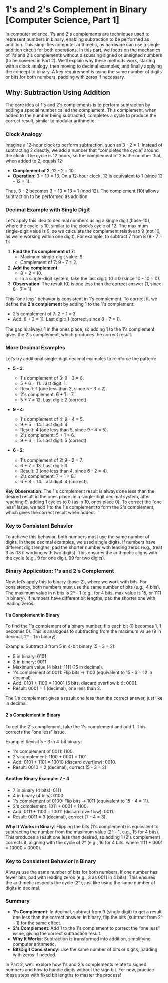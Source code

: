 # 1's and 2's Complement in Binary [Computer Science, Part 1]

In computer science, 1's and 2's complements are techniques used to represent numbers in binary, enabling subtraction to be performed as addition. This simplifies computer arithmetic, as hardware can use a single addition circuit for both operations. In this part, we focus on the mechanics of 1's and 2's complements without discussing signed or unsigned numbers (to be covered in Part 2). We’ll explain why these methods work, starting with a clock analogy, then moving to decimal examples, and finally applying the concept to binary. A key requirement is using the same number of digits or bits for both numbers, padding with zeros if necessary.

## Why: Subtraction Using Addition

The core idea of 1's and 2's complements is to perform subtraction by adding a special number called the complement. This complement, when added to the number being subtracted, completes a cycle to produce the correct result, similar to modular arithmetic.

### Clock Analogy
Imagine a 12-hour clock to perform subtraction, such as 3 - 2 = 1. Instead of subtracting 2 directly, we add a number that “completes the cycle” around the clock. The cycle is 12 hours, so the complement of 2 is the number that, when added to 2, equals 12:

- **Complement of 2**: 12 - 2 = 10.
- **Operation**: 3 + 10 = 13. On a 12-hour clock, 13 is equivalent to 1 (since 13 - 12 = 1).

Thus, 3 - 2 becomes 3 + 10 = 13 ≡ 1 (mod 12). The complement (10) allows subtraction to be performed as addition.

### Decimal Example with Single Digit
Let’s apply this idea to decimal numbers using a single digit (base-10), where the cycle is 10, similar to the clock’s cycle of 12. The maximum single-digit value is 9, so we calculate the complement relative to 9 (not 10, as we’re working within one digit). For example, to subtract 7 from 8 (8 - 7 = 1):

1. **Find the 1's complement of 7**:
   - Maximum single-digit value: 9.
   - Complement of 7: 9 - 7 = 2.
2. **Add the complement**:
   - 8 + 2 = 10.
   - In a single-digit system, take the last digit: 10 ≡ 0 (since 10 - 10 = 0).
3. **Observation**: The result (0) is one less than the correct answer (1, since 8 - 7 = 1).

This “one less” behavior is consistent in 1's complement. To correct it, we define the **2's complement** by adding 1 to the 1's complement:
- 2's complement of 7: 2 + 1 = 3.
- Add: 8 + 3 = 11. Last digit: 1 (correct, since 8 - 7 = 1).

The gap is always 1 in the ones place, so adding 1 to the 1's complement gives the 2's complement, which produces the correct result.

### More Decimal Examples
Let’s try additional single-digit decimal examples to reinforce the pattern:

- **5 - 3**:
  - 1's complement of 3: 9 - 3 = 6.
  - 5 + 6 = 11. Last digit: 1.
  - Result: 1 (one less than 2, since 5 - 3 = 2).
  - 2's complement: 6 + 1 = 7.
  - 5 + 7 = 12. Last digit: 2 (correct).

- **9 - 4**:
  - 1's complement of 4: 9 - 4 = 5.
  - 9 + 5 = 14. Last digit: 4.
  - Result: 4 (one less than 5, since 9 - 4 = 5).
  - 2's complement: 5 + 1 = 6.
  - 9 + 6 = 15. Last digit: 5 (correct).

- **6 - 2**:
  - 1's complement of 2: 9 - 2 = 7.
  - 6 + 7 = 13. Last digit: 3.
  - Result: 3 (one less than 4, since 6 - 2 = 4).
  - 2's complement: 7 + 1 = 8.
  - 6 + 8 = 14. Last digit: 4 (correct).

**Key Observation**: The 1's complement result is always one less than the desired result in the ones place. In a single-digit decimal system, after reaching 9, adding 1 cycles to 0 (as in 10, ones place 0). To correct the “one less” issue, we add 1 to the 1's complement to form the 2's complement, which gives the correct result when added.

### Key to Consistent Behavior
To achieve this behavior, both numbers must use the same number of digits. In these decimal examples, we used single digits. If numbers have different digit lengths, pad the shorter number with leading zeros (e.g., treat 3 as 03 if working with two digits). This ensures the arithmetic aligns with the cycle (e.g., 9 for one digit, 99 for two digits).

### Binary Application: 1's and 2's Complement
Now, let’s apply this to binary (base-2), where we work with bits. For consistency, both numbers must use the same number of bits (e.g., 4 bits). The maximum value in n bits is 2ⁿ - 1 (e.g., for 4 bits, max value is 15, or 1111 in binary). If numbers have different bit lengths, pad the shorter one with leading zeros.

#### 1's Complement in Binary
To find the 1's complement of a binary number, flip each bit (0 becomes 1, 1 becomes 0). This is analogous to subtracting from the maximum value (9 in decimal, 2ⁿ - 1 in binary).

Example: Subtract 3 from 5 in 4-bit binary (5 - 3 = 2):
- 5 in binary: 0101
- 3 in binary: 0011
- Maximum value (4 bits): 1111 (15 in decimal).
- 1's complement of 0011: Flip bits → 1100 (equivalent to 15 - 3 = 12 in decimal).
- Add: 0101 + 1100 = 10001 (5 bits, discard overflow bit): 0001.
- Result: 0001 = 1 (decimal), one less than 2.

The 1's complement gives a result one less than the correct answer, just like in decimal.

#### 2's Complement in Binary
To get the 2's complement, take the 1's complement and add 1. This corrects the “one less” issue.

Example: Revisit 5 - 3 in 4-bit binary:
- 1's complement of 0011: 1100.
- 2's complement: 1100 + 0001 = 1101.
- Add: 0101 + 1101 = 10010 (discard overflow): 0010.
- Result: 0010 = 2 (decimal), correct (5 - 3 = 2).

#### Another Binary Example: 7 - 4
- 7 in binary (4 bits): 0111
- 4 in binary (4 bits): 0100
- 1's complement of 0100: Flip bits → 1011 (equivalent to 15 - 4 = 11).
- 2's complement: 1011 + 0001 = 1100.
- Add: 0111 + 1100 = 10011 (discard overflow): 0011.
- Result: 0011 = 3 (decimal), correct (7 - 4 = 3).

**Why It Works in Binary**: Flipping the bits (1's complement) is equivalent to subtracting the number from the maximum value (2ⁿ - 1, e.g., 15 for 4 bits). This produces a result one less than desired, so adding 1 (2's complement) corrects it, aligning with the cycle of 2ⁿ (e.g., 16 for 4 bits, where 1111 + 0001 = 10000 ≡ 0000).

### Key to Consistent Behavior in Binary
Always use the same number of bits for both numbers. If one number has fewer bits, pad with leading zeros (e.g., 3 as 0011 in 4 bits). This ensures the arithmetic respects the cycle (2ⁿ), just like using the same number of digits in decimal.

### Summary
- **1's Complement**: In decimal, subtract from 9 (single digit) to get a result one less than the correct answer. In binary, flip the bits (subtract from 2ⁿ - 1) for the same effect.
- **2's Complement**: Add 1 to the 1's complement to correct the “one less” issue, giving the correct subtraction result.
- **Why It Works**: Subtraction is transformed into addition, simplifying computer arithmetic.
- **Bit/Digit Consistency**: Use the same number of bits or digits, padding with zeros if needed.

In Part 2, we’ll explore how 1's and 2's complements relate to signed numbers and how to handle digits without the sign bit. For now, practice these steps with fixed bit lengths to master the process!